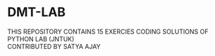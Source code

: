 # DMT-LAB
THIS REPOSITORY CONTAINS 15 EXERCIES CODING SOLUTIONS OF PYTHON LAB (JNTUK) <br>
CONTRIBUTED BY SATYA AJAY
